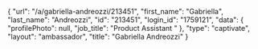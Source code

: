 {
    "url": "\/a\/gabriella-andreozzi\/213451",
    "first_name": "Gabriella",
    "last_name": "Andreozzi",
    "id": "213451",
    "login_id": "1759121",
    "data": {
        "profilePhoto": null,
        "job_title": "Product Assistant "
    },
    "type": "captivate",
    "layout": "ambassador",
    "title": "Gabriella Andreozzi"
}